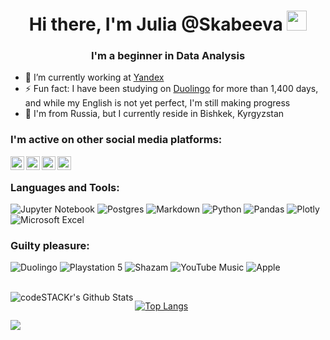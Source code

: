 <h1 align="center">Hi there, I'm Julia @Skabeeva</a> 
<img src="https://github.com/blackcater/blackcater/raw/main/images/Hi.gif" height="32"/></h1>
<h3 align="center">I'm a beginner in Data Analysis</h3>

- 🔭 I’m currently working at [Yandex]
- ⚡ Fun fact: I have been studying on [Duolingo] for more than 1,400 days, and while my English is not yet perfect, I'm still making progress
- 📍 I'm from Russia, but I currently reside in Bishkek, Kyrgyzstan

### I'm active on other social media platforms:
[<img align="left" alt="skabeeva | LinkedIn" width="22px" src="https://cdn.jsdelivr.net/npm/simple-icons@v3/icons/linkedin.svg" />][linkedin]
[<img align="left" alt="skabeeva | Instagram" width="22px" src="https://cdn.jsdelivr.net/npm/simple-icons@v3/icons/instagram.svg" />][instagram]
[<img align="left" alt="skabeeva | Telegram" width="22px" src="https://cdn.jsdelivr.net/npm/simple-icons@v3/icons/telegram.svg" />][telegram]
[<img align="left" alt="skabeeva | Telegram" width="22px" src="https://cdn.jsdelivr.net/npm/simple-icons@v3/icons/duolingo.svg" />][duolingo]
<br />


### Languages and Tools:

![Jupyter Notebook](https://img.shields.io/badge/jupyter-%23FA0F00.svg?style=for-the-badge&logo=jupyter&logoColor=white)
![Postgres](https://img.shields.io/badge/postgres-%23316192.svg?style=for-the-badge&logo=postgresql&logoColor=white)
![Markdown](https://img.shields.io/badge/markdown-%23000000.svg?style=for-the-badge&logo=markdown&logoColor=white)
![Python](https://img.shields.io/badge/python-3670A0?style=for-the-badge&logo=python&logoColor=ffdd54)
![Pandas](https://img.shields.io/badge/pandas-%23150458.svg?style=for-the-badge&logo=pandas&logoColor=white)
![Plotly](https://img.shields.io/badge/Plotly-%233F4F75.svg?style=for-the-badge&logo=plotly&logoColor=white)
![Microsoft Excel](https://img.shields.io/badge/Microsoft_Excel-217346?style=for-the-badge&logo=microsoft-excel&logoColor=white)

### Guilty pleasure:
![Duolingo](https://img.shields.io/badge/Duolingo-%234DC730.svg?style=for-the-badge&logo=Duolingo&logoColor=white)
![Playstation 5](https://img.shields.io/badge/Playstation%205-003791?style=for-the-badge&logo=playstation-5&logoColor=white)
![Shazam](https://img.shields.io/badge/shazam-1476FE?style=for-the-badge&logo=shazam&logoColor=white)
![YouTube Music](https://img.shields.io/badge/YouTube_Music-FF0000?style=for-the-badge&logo=youtube-music&logoColor=white)
![Apple](https://img.shields.io/badge/Apple-%23000000.svg?style=for-the-badge&logo=apple&logoColor=white)

<br />
<img align="left" alt="codeSTACKr's Github Stats" src="https://github-readme-stats.vercel.app/api?username=skabeeva&show_icons=true&hide_border=true" />

[![Top Langs](https://github-readme-stats.vercel.app/api/top-langs/?username=skabeeva&hide=css,scss,html,c,makefile,dockerfile,shell,cmake)](https://github.com/anuraghazra/github-readme-stats)

![](https://komarev.com/ghpvc/?username=skabeeva)

[telegram]: https://t.me/SkabeevaY
[linkedin]: https://www.linkedin.com/in/skabeeva/
[instagram]: https://www.instagram.com/_skabeeva/
[Yandex]: https://yandex.ru/
[Duolingo]: https://www.duolingo.com/profile/0Xuf6
